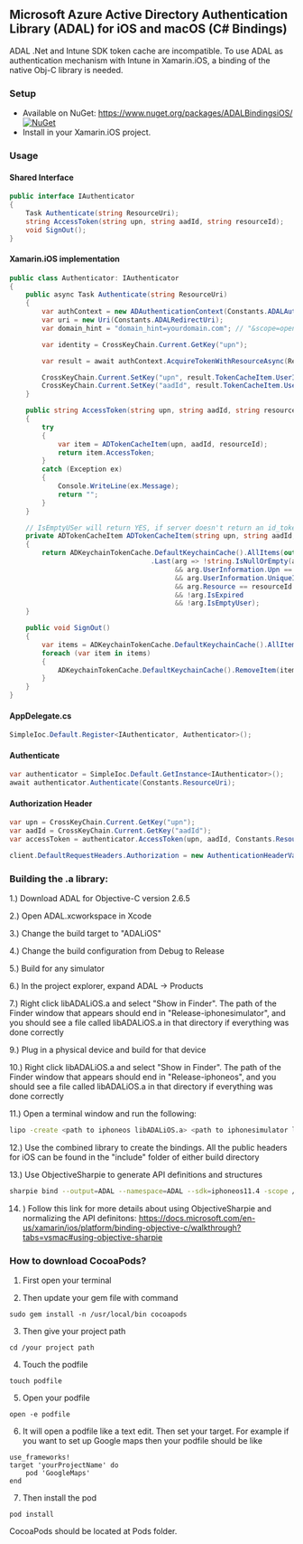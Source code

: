 ## Microsoft Azure Active Directory Authentication Library (ADAL) for iOS and macOS (C# Bindings)

ADAL .Net and Intune SDK token cache are incompatible. To use ADAL as authentication mechanism with Intune in Xamarin.iOS, a binding of the native Obj-C library is needed.

### Setup

* Available on NuGet: https://www.nuget.org/packages/ADALBindingsiOS/ [![NuGet](https://img.shields.io/nuget/v/ADALBindingsiOS.svg?label=NuGet)](https://www.nuget.org/packages/ADALBindingsiOS/)
* Install in your Xamarin.iOS project.
  
### Usage

#### Shared Interface

```cs
public interface IAuthenticator
{
    Task Authenticate(string ResourceUri);
    string AccessToken(string upn, string aadId, string resourceId);
    void SignOut();
}
```

#### Xamarin.iOS implementation

```cs
public class Authenticator: IAuthenticator
{
    public async Task Authenticate(string ResourceUri)
    {
        var authContext = new ADAuthenticationContext(Constants.ADALAuthority, false, out ADAuthenticationError error);
        var uri = new Uri(Constants.ADALRedirectUri);
        var domain_hint = "domain_hint=yourdomain.com"; // "&scope=openid&p=B2C_1_xyz_sign_in"

        var identity = CrossKeyChain.Current.GetKey("upn");

        var result = await authContext.AcquireTokenWithResourceAsync(ResourceUri, Constants.ADALClientId, uri, identity, domain_hint);

        CrossKeyChain.Current.SetKey("upn", result.TokenCacheItem.UserInformation.Upn);
        CrossKeyChain.Current.SetKey("aadId", result.TokenCacheItem.UserInformation.UniqueId);
    }

    public string AccessToken(string upn, string aadId, string resourceId)
    {
        try
        {
            var item = ADTokenCacheItem(upn, aadId, resourceId);
            return item.AccessToken;
        }
        catch (Exception ex)
        {
            Console.WriteLine(ex.Message);
            return "";
        }
    }

    // IsEmptyUSer will return YES, if server doesn't return an id_token (not OIDC compliant).
    private ADTokenCacheItem ADTokenCacheItem(string upn, string aadId, string resourceId)
    {
        return ADKeychainTokenCache.DefaultKeychainCache().AllItems(out ADAuthenticationError error)
                                   .Last(arg => !string.IsNullOrEmpty(arg.AccessToken)
                                         && arg.UserInformation.Upn == upn
                                         && arg.UserInformation.UniqueId == aadId
                                         && arg.Resource == resourceId
                                         && !arg.IsExpired
                                         && !arg.IsEmptyUser);
    }

    public void SignOut()
    {
        var items = ADKeychainTokenCache.DefaultKeychainCache().AllItems(out ADAuthenticationError error);
        foreach (var item in items)
        {
            ADKeychainTokenCache.DefaultKeychainCache().RemoveItem(item, out error);
        }
    }
}   
```

#### AppDelegate.cs

```cs
SimpleIoc.Default.Register<IAuthenticator, Authenticator>();
```

#### Authenticate

```cs
var authenticator = SimpleIoc.Default.GetInstance<IAuthenticator>();
await authenticator.Authenticate(Constants.ResourceUri);
```

#### Authorization Header

```cs
var upn = CrossKeyChain.Current.GetKey("upn");
var aadId = CrossKeyChain.Current.GetKey("aadId");
var accessToken = authenticator.AccessToken(upn, aadId, Constants.ResourceUri);

client.DefaultRequestHeaders.Authorization = new AuthenticationHeaderValue("Bearer", accessToken);
```

### Building the .a library:

1.) Download ADAL for Objective-C version 2.6.5

2.) Open ADAL.xcworkspace in Xcode

3.) Change the build target to "ADALiOS"

4.) Change the build configuration from Debug to Release

5.) Build for any simulator

6.) In the project explorer, expand ADAL -> Products

7.) Right click libADALiOS.a and select "Show in Finder". The path of the Finder window that appears should end in "Release-iphonesimulator", and you should see a file called libADALiOS.a in that directory if everything was done correctly

9.) Plug in a physical device and build for that device

10.) Right click libADALiOS.a and select "Show in Finder". The path of the Finder window that appears should end in "Release-iphoneos", and you should see a file called libADALiOS.a in that directory if everything was done correctly

11.) Open a terminal window and run the following:

```bash
lipo -create <path to iphoneos libADALiOS.a> <path to iphonesimulator libADALiOS.a> -output <path to new combined libADALiOS.a>
```
  
12.) Use the combined library to create the bindings. All the public headers for iOS can be found in the "include" folder of either build directory

13.) Use ObjectiveSharpie to generate API definitions and structures

```bash
sharpie bind --output=ADAL --namespace=ADAL --sdk=iphoneos11.4 -scope /ADALBindingsiOS/Headers /ADALBindingsiOS/Headers/*.h
```

14. ) Follow this link for more details about using ObjectiveSharpie and normalizing the API definitons: https://docs.microsoft.com/en-us/xamarin/ios/platform/binding-objective-c/walkthrough?tabs=vsmac#using-objective-sharpie

### How to download CocoaPods?

1. First open your terminal

2. Then update your gem file with command

```
sudo gem install -n /usr/local/bin cocoapods
```

3. Then give your project path

```
cd /your project path 
```

4. Touch the podfile

```
touch podfile
```

5. Open your podfile

```
open -e podfile
```

6. It will open a podfile like a text edit. Then set your target. For example if you want to set up Google maps then your podfile should be like

```
use_frameworks!
target 'yourProjectName' do
    pod 'GoogleMaps'
end
```

7. Then install the pod

```
pod install
```

CocoaPods should be located at Pods folder.

